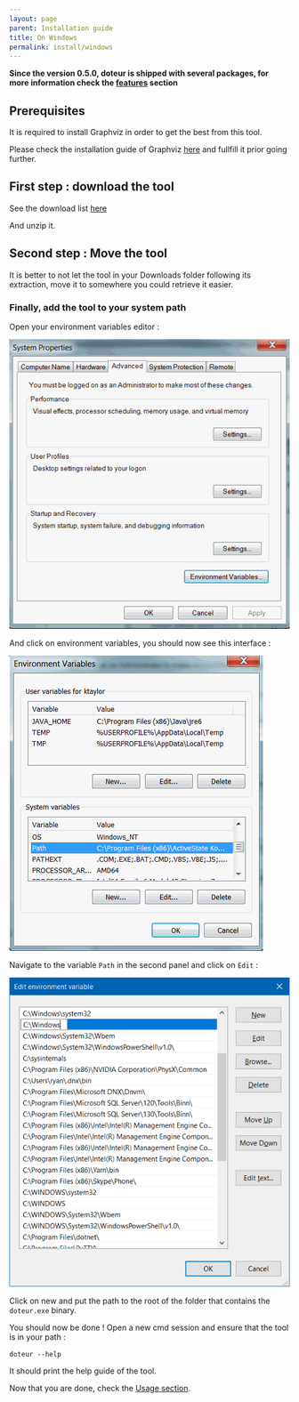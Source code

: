```yaml
---
layout: page
parent: Installation guide
title: On Windows
permalink: install/windows
---
```


**Since the version 0.5.0, doteur is shipped with several packages, for more information check the [features](../features) section**

## Prerequisites

It is required to install Graphviz in order to get the best from this tool.

Please check the installation guide of Graphviz [here](https://graphviz.org/download/#windows) and fullfill it prior going further.

## First step : download the tool

See the download list [here](../downloads)

And unzip it.

## Second step : Move the tool

It is better to not let the tool in your Downloads folder following its extraction, move it to somewhere you could retrieve it easier.

### Finally, add the tool to your system path

Open your environment variables editor :

![](../assets/win_advancedsettings.gif)

And click on environment variables, you should now see this interface :

![](../assets/win_sysvariables.gif)

Navigate to the variable `Path` in the second panel and click on `Edit` :

![](../assets/win_sys_var.png)

Click on new and put the path to the root of the folder that contains the `doteur.exe` binary.


You should now be done ! Open a new cmd session and ensure that the tool is in your path :

```
doteur --help
```

It should print the help guide of the tool.

Now that you are done, check the [Usage section](../usage).
